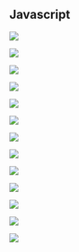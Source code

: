 ## Javascript 

![](images/js1.jpeg)

![](images/js2.jpeg)

![](images/js3.jpeg)

![](images/js4.jpeg)

![](images/js5.jpeg)

![](images/js6.jpeg)

![](images/js7.jpeg)

![](images/js8.jpeg)

![](images/js9.jpeg)

![](images/js10.jpeg)

![](images/js11.jpeg)

![](images/js12.jpeg)

![](images/js13.jpeg)